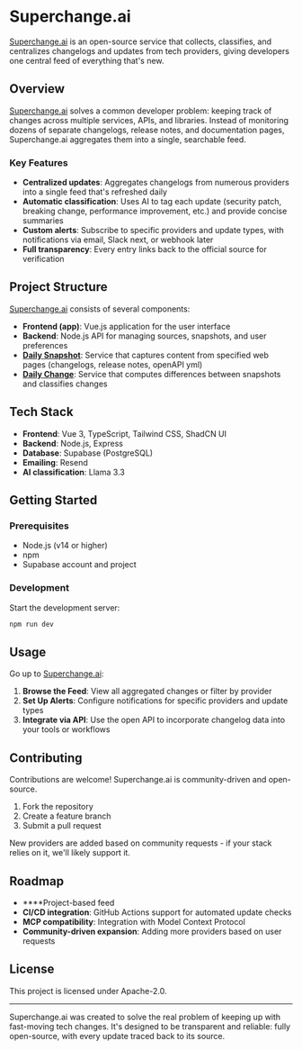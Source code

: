 # Superchange.ai

[Superchange.ai](https://superchange.ai/) is an open-source service that collects, classifies, and centralizes changelogs and updates from tech providers, giving developers one central feed of everything that's new.

## Overview

[Superchange.ai](https://superchange.ai/) solves a common developer problem: keeping track of changes across multiple services, APIs, and libraries. Instead of monitoring dozens of separate changelogs, release notes, and documentation pages, Superchange.ai aggregates them into a single, searchable feed.

### Key Features

- **Centralized updates**: Aggregates changelogs from numerous providers into a single feed that's refreshed daily
- **Automatic classification**: Uses AI to tag each update (security patch, breaking change, performance improvement, etc.) and provide concise summaries
- **Custom alerts**: Subscribe to specific providers and update types, with notifications via email, Slack next, or webhook later
- **Full transparency**: Every entry links back to the official source for verification

## Project Structure

[Superchange.ai](https://superchange.ai/) consists of several components:

- **Frontend (app)**: Vue.js application for the user interface
- **Backend**: Node.js API for managing sources, snapshots, and user preferences
- **[Daily Snapshot](https://github.com/superchangeai/daily-snapshot)**: Service that captures content from specified web pages (changelogs, release notes, openAPI yml)
- **[Daily Change](https://github.com/superchangeai/daily-change)**: Service that computes differences between snapshots and classifies changes

## Tech Stack

- **Frontend**: Vue 3, TypeScript, Tailwind CSS, ShadCN UI
- **Backend**: Node.js, Express
- **Database**: Supabase (PostgreSQL)
- **Emailing**: Resend
- **AI classification**: Llama 3.3

## Getting Started

### Prerequisites

- Node.js (v14 or higher)
- npm
- Supabase account and project

### Development

Start the development server:

```bash
npm run dev
```

## Usage

Go up to [Superchange.ai](https://superchange.ai/):

1. **Browse the Feed**: View all aggregated changes or filter by provider
2. **Set Up Alerts**: Configure notifications for specific providers and update types
3. **Integrate via API**: Use the open API to incorporate changelog data into your tools or workflows

## Contributing

Contributions are welcome! Superchange.ai is community-driven and open-source.

1. Fork the repository
2. Create a feature branch
3. Submit a pull request

New providers are added based on community requests - if your stack relies on it, we'll likely support it.

## Roadmap

- ****Project-based feed
- **CI/CD integration**: GitHub Actions support for automated update checks
- **MCP compatibility**: Integration with Model Context Protocol
- **Community-driven expansion**: Adding more providers based on user requests

## License

This project is licensed under Apache-2.0.

---

Superchange.ai was created to solve the real problem of keeping up with fast-moving tech changes. It's designed to be transparent and reliable: fully open-source, with every update traced back to its source.
